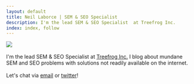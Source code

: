 ```yaml
---
layout: default
title: Neil Laborce | SEM & SEO Specialist
description: I'm the lead SEM & SEO Specialist  at Treefrog Inc.
index: index, follow
---
```

  <img src="{{ site.baseurl }}/images/neillaborce.png">
  <br>
  <br>I'm the lead SEM & SEO Specialist at <a href="https://www.treefrog.ca">Treefrog Inc.</a> I blog about mundane SEM and SEO problems with solutions not readily available on the internet.
  <br>
  <br>Let's chat via <a href="mailto:neil.laborce@gmail.com">email</a> or <a href="https://twitter.com/NeilLaborce">twitter</a>!
  <br>
